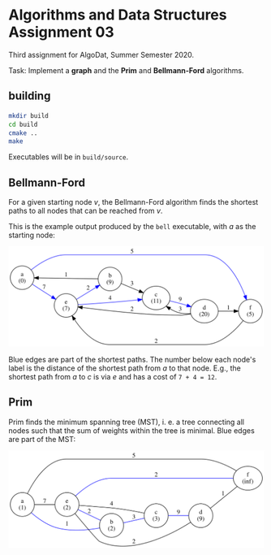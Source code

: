 # Algorithms and Data Structures Assignment 03

Third assignment for AlgoDat, Summer Semester 2020.

Task:  Implement a **graph** and the **Prim** and **Bellmann-Ford**
algorithms.

## building
```sh
mkdir build
cd build
cmake ..
make
```

Executables will be in `build/source`.

## Bellmann-Ford

For a given starting node _v_, the Bellmann-Ford algorithm finds the
shortest paths to all nodes that can be reached from _v_.

This is the example output produced by the `bell` executable, with _a_
as the starting node:

![example graph](doc/bell.svg#)

Blue edges are part of the shortest paths.  The number below each
node's label is the distance of the shortest path from _a_ to that node.
E.g., the shortest path from _a_ to _c_ is via _e_ and has a cost of
`7 + 4 = 12`.

## Prim

Prim finds the minimum spanning tree (MST), i. e. a tree connecting all
nodes such that the sum of weights within the tree is minimal.  Blue
edges are part of the MST:

![example graph](doc/prim.svg#2)
